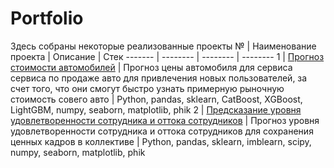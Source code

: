 # Portfolio
Здесь собраны некоторые реализованные проекты
№ | Наименование проекта | Описание  | Стек 
------- | -------- | -------- | --------
1 | [Прогноз стоимости автомобилей](https://github.com/Qeecky/Portfolio/tree/main/01%20Car%20prices)   | Прогноз цены автомобиля для сервиса сервиса по продаже авто для привлечения новых пользователей, за счет того, что они смогут быстро узнать примерную рыночную стоимость совего авто | Python, pandas, sklearn, CatBoost, XGBoost, LightGBM, numpy, seaborn, matplotlib, phik
2 | [Предсказание уровня удовлетворенности сотрудника и оттока сотрудников](https://github.com/Qeecky/Portfolio/tree/main/02%20staff_outflow) | Прогноз уровня удовлетворенности сотрудника и оттока сотрудников для сохранения ценных кадров в коллективе | Python, pandas, sklearn, imblearn, scipy, numpy, seaborn, matplotlib, phik
